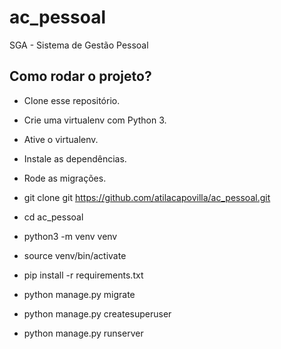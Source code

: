 # ac_pessoal

SGA - Sistema de Gestão Pessoal


## Como rodar o projeto?

* Clone esse repositório.
* Crie uma virtualenv com Python 3.
* Ative o virtualenv.
* Instale as dependências.
* Rode as migrações.

* git clone git https://github.com/atilacapovilla/ac_pessoal.git
* cd ac_pessoal
* python3 -m venv venv
* source venv/bin/activate
* pip install -r requirements.txt
* python manage.py migrate
* python manage.py createsuperuser
* python manage.py runserver

